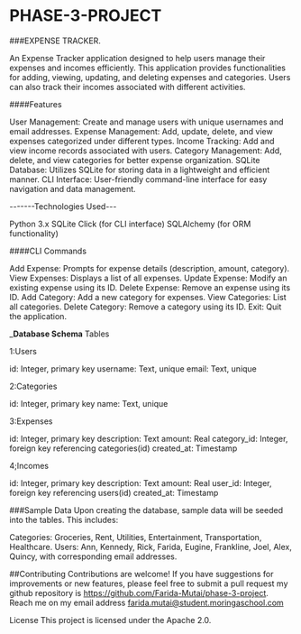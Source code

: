 # PHASE-3-PROJECT

###EXPENSE TRACKER.

An Expense Tracker application designed to help users manage their expenses and incomes efficiently. This application provides functionalities for adding, viewing, updating, and deleting expenses and categories. Users can also track their incomes associated with different activities.

####Features

User Management: Create and manage users with unique usernames and email addresses.
Expense Management: Add, update, delete, and view expenses categorized under different types.
Income Tracking: Add and view income records associated with users.
Category Management: Add, delete, and view categories for better expense organization.
SQLite Database: Utilizes SQLite for storing data in a lightweight and efficient manner.
CLI Interface: User-friendly command-line interface for easy navigation and data management.

-------Technologies Used---

Python 3.x
SQLite
Click (for CLI interface)
SQLAlchemy (for ORM functionality)

####CLI Commands

Add Expense: Prompts for expense details (description, amount, category).
View Expenses: Displays a list of all expenses.
Update Expense: Modify an existing expense using its ID.
Delete Expense: Remove an expense using its ID.
Add Category: Add a new category for expenses.
View Categories: List all categories.
Delete Category: Remove a category using its ID.
Exit: Quit the application.

_____Database Schema____
Tables

1:Users

id: Integer, primary key
username: Text, unique
email: Text, unique

2:Categories

id: Integer, primary key
name: Text, unique

3:Expenses

id: Integer, primary key
description: Text
amount: Real
category_id: Integer, foreign key referencing categories(id)
created_at: Timestamp

4;Incomes

id: Integer, primary key
description: Text
amount: Real
user_id: Integer, foreign key referencing users(id)
created_at: Timestamp

###Sample Data
Upon creating the database, sample data will be seeded into the tables. This includes:

Categories: Groceries, Rent, Utilities, Entertainment, Transportation, Healthcare.
Users: Ann, Kennedy, Rick, Farida, Eugine, Frankline, Joel, Alex, Quincy, with corresponding email addresses.

##Contributing
Contributions are welcome! If you have suggestions for improvements or new features, please feel free to submit a pull request my github repository is https://github.com/Farida-Mutai/phase-3-project.
Reach me on my email address farida.mutai@student.moringaschool.com

License
This project is licensed under the Apache 2.0.
